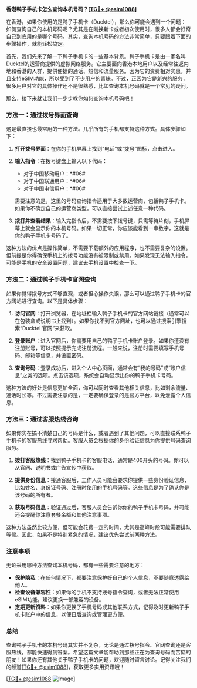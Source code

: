 **香港鸭子手机卡怎么查询本机号码？[[TG💪+ @esim1088](https://t.me/s/esim1088)]**

在香港，如果你使用的是鸭子手机卡（Ducktel），那么你可能会遇到一个问题：如何查询自己的本机号码呢？尤其是在刚换新卡或者初次使用时，很多人都会好奇自己到底用的是哪个号码。其实，查询本机号码的方法非常简单，只要跟着下面的步骤操作，就能轻松搞定。

首先，我们先来了解一下鸭子手机卡的一些基本背景。鸭子手机卡是由一家名叫Ducktel的运营商提供的虚拟网络服务。它主要面向香港本地用户以及经常往返内地和香港的人群，提供便捷的通话、短信和流量服务。因为它的资费相对实惠，并且支持eSIM功能，所以受到了不少用户的青睐。不过，正因为它是新兴的服务，很多用户对它的具体操作还不是很熟悉，比如查询本机号码就是一个常见的疑问。

那么，接下来就让我们一步步教你如何查询本机号码吧！

### 方法一：通过拨号界面查询

这是最直接也最常用的一种方法。几乎所有的手机都支持这种方式。具体步骤如下：

1. **打开拨号界面**：在你的手机屏幕上找到“电话”或“拨号”图标，点击进入。
2. **输入指令**：在拨号键盘上输入以下代码：
   - 对于中国移动用户：*#06#
   - 对于中国联通用户：*#06#
   - 对于中国电信用户：*#06#
   
   需要注意的是，这里的号码查询指令适用于大多数运营商，包括鸭子手机卡。如果你不确定自己的运营商类型，可以直接尝试上述任意一种代码。

3. **拨打并查看结果**：输入完指令后，不需要按下拨号键，只需等待片刻，手机屏幕上就会显示你的本机号码。如果一切正常，你应该能看到一串数字，这就是你的鸭子手机卡号码了。

这种方法的优点是操作简单，不需要下载额外的应用程序，也不需要复杂的设置。但前提是你得确保手机上的拨号功能没有被限制或禁用。如果发现无法输入指令，可能是手机的安全设置问题，建议去手机设置中检查一下。

### 方法二：通过鸭子手机卡官网查询

如果你觉得拨号方式不够直观，或者担心操作失误，那么可以通过鸭子手机卡的官方网站进行查询。以下是具体步骤：

1. **访问官网**：打开浏览器，在地址栏输入鸭子手机卡的官方网站链接（通常可以在包装盒或说明书上找到）。如果你找不到官方网址，也可以通过搜索引擎搜索“Ducktel 官网”来获取。

2. **登录账户**：进入官网后，你需要用自己的鸭子手机卡账户登录。如果你还没有注册账号，可以按照提示完成注册流程。一般来说，注册时需要填写手机号码、邮箱等信息，并设置密码。

3. **查询号码**：登录成功后，进入个人中心页面，通常会有“我的号码”或“账户信息”之类的选项。点击该选项，系统会自动显示出你的鸭子手机卡号码。

这种方法的好处是信息更加全面，你可以同时查看其他相关信息，比如剩余流量、通话时长等。不过需要注意的是，一定要确保登录的是官方平台，以免泄露个人信息。

### 方法三：通过客服热线咨询

如果你实在搞不清楚自己的号码是什么，或者遇到了其他问题，可以直接联系鸭子手机卡的客服热线寻求帮助。客服人员会根据你的身份验证信息为你提供号码查询服务。

1. **拨打客服热线**：找到鸭子手机卡的客服电话，通常是400开头的号码。你可以从官网、说明书或广告宣传中获取。

2. **提供身份信息**：接通客服后，工作人员可能会要求你提供一些身份验证信息，比如姓名、身份证号码、注册时使用的手机号码等。这些信息是为了确认你是该号码的所有者。

3. **获取号码信息**：验证通过后，客服人员会告诉你你的鸭子手机卡号码，并可能还会提醒你注意套餐余额和其他注意事项。

这种方法虽然比较方便，但可能会花费一定的时间，尤其是高峰时段可能需要排队等候。因此，如果不是特别紧急的情况，建议优先尝试前两种方法。

### 注意事项

无论采用哪种方法查询本机号码，都有一些需要注意的地方：

- **保护隐私**：在任何情况下，都要注意保护好自己的个人信息，不要随意透露给他人。
- **检查设备兼容性**：如果你的手机不支持拨号指令查询，或者无法正常使用eSIM功能，建议更换一部兼容的设备。
- **定期更新资料**：如果你更换了手机号码或其他联系方式，记得及时更新鸭子手机卡账户中的信息，以便日后查询或管理更方便。

### 总结

查询鸭子手机卡的本机号码其实并不复杂，无论是通过拨号指令、官网查询还是客服热线，都能快速得到答案。希望这篇文章能帮助到那些正在为查询号码而苦恼的朋友！如果你还有其他关于鸭子手机卡的问题，欢迎随时留言讨论。记得关注我们的频道[[TG💪+ @esim1088](https://t.me/s/esim1088)]，获取更多实用资讯哦！

[[TG💪+ @esim1088](https://t.me/s/esim1088) ![Image](https://i.postimg.cc/4NQfJmqS/Snipaste-2025-05-13-00-14-12.png)]